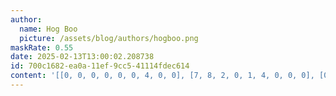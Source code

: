 ```yaml
---
author:
  name: Hog Boo
  picture: /assets/blog/authors/hogboo.png
maskRate: 0.55
date: 2025-02-13T13:00:02.208738
id: 700c1682-ea0a-11ef-9cc5-41114fdec614
content: '[[0, 0, 0, 0, 0, 0, 4, 0, 0], [7, 8, 2, 0, 1, 4, 0, 0, 0], [0, 5, 0, 0, 2, 6, 0, 0, 8], [8, 0, 1, 0, 5, 0, 0, 0, 0], [0, 3, 0, 0, 0, 0, 0, 0, 7], [4, 2, 0, 0, 9, 3, 0, 1, 0], [9, 0, 8, 5, 4, 0, 7, 3, 1], [1, 4, 0, 0, 7, 9, 2, 0, 0], [2, 7, 0, 0, 6, 8, 0, 4, 0]]'
---
```

